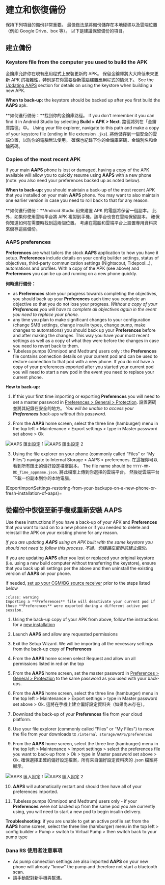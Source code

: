 # 建立和恢復備份

保持下列項目的備份非常重要。 最佳做法是將備份儲存在本地硬碟以及雲端位置（例如 Google Drive、box 等）。 以下是建議保留備份的項目。

## 建立備份

### Keystore file from the computer you used to build the APK
金鑰庫允許你在現有應用程式上安裝更新的 APK。 保留金鑰庫將大大降低未來更新 APK 的複雜性，特別是在你需要從新電腦建置應用程式的情況下。 See the [Updating AAPS](../Maintenance/UpdateToNewVersion.md) section for details on using the keystore when building a new APK.

**When to back-up:** the keystore should be backed up after you first build the **AAPS** apk.

**如何進行備份：**找到你的金鑰庫路徑。 If you don’t remember it you can find it in Android Studio by selecting **Build > APK > Next**. 路徑將列在「金鑰庫路徑」中。 Using your file explorer, navigate to this path and make a copy of your keystore file (ending in file extension `.jks`). 將他儲存到一個安全的雲端位置，以防你的電腦無法使用。 確保也紀錄下你的金鑰庫密碼、金鑰別名和金鑰密碼。

### Copies of the most recent APK
If your main **AAPS** phone is lost or damaged, having a copy of the APK available will allow you to quickly resume using **AAPS** with a new phone (note: you also need your preferences backed up as noted below).

**When to back-up:** you should maintain a back-up of the most recent APK that you installed on your main **AAPS** phone. You may want to also maintain one earlier version in case you need to roll back to that for any reason.

**如何進行備份：**Android Studio 用來建置 APK 的電腦將保留一個副本。 此外，如果你使用雲端平台將 APK 複製到手機，該平台也會在雲端保留副本。 確保你知道如何在需要時找到這兩個位置。 考慮在電腦和雲端平台上設置專用資料夾來儲存這些備份。

### AAPS preferences
**Preferences** are what tailors the stock **AAPS** application to how you have it setup. **Preferences** include details on your config builder settings, status of objectives, third-party communication settings (Nightscout, Tidepool...), automations and profiles. With a copy of the APK (see above) and **Preferences** you can be up and running on a new phone quickly.

**何時進行備份：**
* as **Preferences** store your progress towards completing the objectives, you should back up your **Preferences** each time you complete an objective so that you do not lose your progress. _Without a copy of your **Preferences** you will have to complete all objectives again in the event you need to replace your phone._
* any time you plan to make significant changes to your configuration (change SMB settings, change insulin types, change pump, make changes to automations) you should back up your **Preferences** before and after making the changes. This way you have your most recent settings as well as a copy of what they were before the changes in case you need to revert back to them.
* Tubeless pumps (Omnipod and Medtrum) users only : the **Preferences** file contains connection details on your current pod and can be used to restore connection to that pod with a new phone. If you do not have a copy of your preferences exported after you started your current pod you will need to start a new pod in the event you need to replace your current phone.

**How to back-up:**

1. If this your first time importing or exporting **Preferences** you will need to set a master password in [Preferences > General > Protection](#Preferences-master-password). 設置密碼並將其紀錄在安全的地方。 _You will be unable to access your **Preferences** back-ups without this password._

2. From the **AAPS** home screen, select the three line (hamburger) menu in the top left > Maintenance > Export settings > type in Master password set above > Ok

![AAPS 匯出設定 1](../images/Maintenance/AAPS_ExportSettings1.png) ![AAPS 匯出設定 2](../images/Maintenance/AAPS_ExportSettings2.png)

3. Using the file explorer on your phone (commonly called “Files” or “My Files”) navigate to Internal Storage > AAPS > preferences. 在這裡你可以看到所有匯出的偏好設定檔案副本。 The file name should be `YYYY-MM-DD_Time_appname.json`. 將此檔案上傳到你選擇的雲端平台。 然後從雲端平台下載一份副本到你的本地電腦。

(ExportImportSettings-restoring-from-your-backups-on-a-new-phone-or-fresh-installation-of-aaps)=
## 從備份中恢復至新手機或重新安裝 AAPS
Use these instructions if you have a back-up of your APK and **Preferences** that you want to load on to a new phone or if you needed to delete and reinstall the APK on your existing phone for any reason.

_If you are updating **AAPS** using an APK built with the same keystore you should not need to follow this process. 不過，仍建議在更新前建立備份。_

If you are updating **AAPS** after you lost or replaced your original keystore (i.e. using a new build computer without transferring the keystore), ensure that you back up all settings per the above and then uninstall the existing version of **AAPS** on your phone.

If needed, [set up your CGM/BG source receiver](../Getting-Started/CompatiblesCgms.md) prior to the steps listed below

```{admonition} Tubeless pumps (Omnipod and Medtrum) users
:class: warning
Importing a **Preferences** file will deactivate your current pod if those **Preferences** were exported during a different active pod session. 
```

1. Using the back-up copy of your APK from above, follow the instructions for a [new installation](../SettingUpAaps/TransferringAndInstallingAaps.md)

2. Launch **AAPS** and allow any requested permissions

3. Exit the Setup Wizard. We will be importing all the necessary settings from the back-up copy of **Preferences**

4. From the **AAPS** home screen select Request and allow on all permissions listed in red on the top

5. From the **AAPS** home screen, set the master password in [Preferences > General > Protection](#Preferences-master-password) to the same password as you used with your back-ups.

6. From the **AAPS** home screen, select the three line (hamburger) menu in the top left > Maintenance > Export settings > type in Master password set above > Ok. 這將在手機上建立偏好設定資料夾（如果尚未存在）。

7. Download the back-up of your **Preferences** file from your cloud platform.

8. Use your file explorer (commonly called “Files” or “My Files”) to move the file from your downloads to `/internal storage/AAPS/preferences`

9. From the **AAPS** home screen, select the three line (hamburger) menu in the top left > Maintenance > Import settings > select the preferences file you want to back-up from > Ok > type in Master password set above > Ok. 確保選擇正確的偏好設定檔案，所有來自偏好設定資料夾的 .json 檔案將顯示。

![AAPS 匯入設定 1](../images/Maintenance/AAPS_ImportSettings1.png) ![AAPS 匯入設定 2](../images/Maintenance/AAPS_ImportSettings2.png)

10. **AAPS** will automatically restart and should then have all of your preferences imported.

11. Tubeless pumps (Omnipod and Medtrum) users only - if your **Preferences** were not backed up from the same pod you are currently using, you will need to start a new pod to begin insulin delivery.

**Troubleshooting:** if you are unable to get an active profile set from the **AAPS** home screen, select the three line (hamburger) menu in the top left > config builder > Pump > switch to Virtual Pump > then switch back to your pump type

### Dana RS 使用者注意事項

- As pump connection settings are also imported **AAPS** on your new phone will already "know" the pump and therefore not start a bluetooth scan.
- 請手動配對新手機與幫浦。